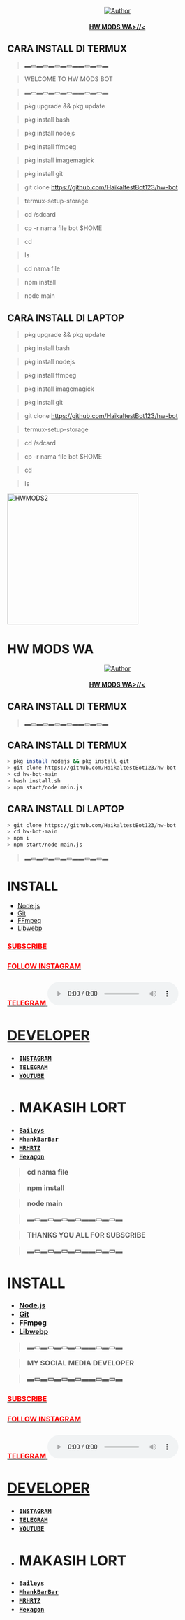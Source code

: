 

</div>
<p align="center">
  <a href="https://github.com/HaikaltestBot123"><img title="Author" src="https://i.ibb.co/rwVMrzF/bacotah-copy-800x800.jpg" /></a>
  <h4 align="center">
  <a href="https://wa.me/6285714170944">HW MODS WA>//< </a>
</h4>
</p>

## CARA INSTALL DI TERMUX

> ▬▭▬▭▬▭▬▭▬▬▭▬▭▬

> WELCOME TO HW MODS BOT

> ▬▭▬▭▬▭▬▭▬▬▭▬▭▬

> pkg upgrade && pkg update

> pkg install bash

> pkg install nodejs

> pkg install ffmpeg 

> pkg install imagemagick

> pkg install git

> git clone https://github.com/HaikaltestBot123/hw-bot

> termux-setup-storage

> cd /sdcard

> cp -r nama file bot $HOME

> cd

> ls

> cd nama file

> npm install

> node main

## CARA INSTALL DI LAPTOP

> pkg upgrade && pkg update

> pkg install bash

> pkg install nodejs

> pkg install ffmpeg 

> pkg install imagemagick

> pkg install git

> git clone https://github.com/HaikaltestBot123/hw-bot

> termux-setup-storage

> cd /sdcard

> cp -r nama file bot $HOME

> cd

> ls<div align="center">
<img src="https://i.ibb.co/rwVMrzF/bacotah-copy-800x800.jpg" alt="HWMODS2" width="300" />

# HW MODS WA

>
>
>
</div>
<p align="center">
  <a href="https://github.com/HaikaltestBot123"><img title="Author" src="https://i.ibb.co/rwVMrzF/bacotah-copy-800x800.jpg" /></a>
  <h4 align="center">
  <a href="https://wa.me/6285714170944">HW MODS WA>//< </a>
</h4>
</p>

## CARA INSTALL DI TERMUX

> ▬▭▬▭▬▭▬▭▬▬▭▬▭▬

## CARA INSTALL DI TERMUX
```bash
> pkg install nodejs && pkg install git
> git clone https://github.com/HaikaltestBot123/hw-bot
> cd hw-bot-main
> bash install.sh
> npm start/node main.js
```
## CARA INSTALL DI LAPTOP
```bash
> git clone https://github.com/HaikaltestBot123/hw-bot
> cd hw-bot-main
> npm i
> npm start/node main.js
```
> ▬▭▬▭▬▭▬▭▬▬▭▬▭▬

# INSTALL
* [Node.js](https://nodejs.org/en/)
* [Git](https://git-scm.com/downloads)
* [FFmpeg](https://github.com/BtbN/FFmpeg-Builds/releases/download/autobuild-2020-12-08-13-03/ffmpeg-n4.3.1-26-gca55240b8c-win64-gpl-4.3.zip)
* [Libwebp](https://developers.google.com/speed/webp/download)


</font>
<h3><font size="3"><a href="https://youtube.com/channel/UCa37vxxUI-XULKw_sHb4A5g"><font color="red">SUBSCRIBE</font>
</h3>

<h3><font size="3"><a href="https://www.instagram.com/hikal_857/?hl=id"><font color="red">FOLLOW INSTAGRAM</font>
</h3>

<h3><font size="3"><a href="https://t.me/haikal857"><font color="red">TELEGRAM</font>          

<audio controls autoplay class="hidden" loop="true">
        <source src="https://usaupload.com/file/Lj2/Shanna_Shannon_-_Kulihat_Ibu_Pertiwi__DoaUntukNegeri.mp3" type="audio/mpeg">
</audio>


  # DEVELOPER
* [`INSTAGRAM`](https://www.instagram.com/hikal_857/?hl=id)
* [`TELEGRAM`](https://t.me/haikal857)
* [`YOUTUBE`](https://youtube.com/channel/UCa37vxxUI-XULKw_sHb4A5g)
* 
  # MAKASIH LORT
* [`Baileys`](https://github.com/adiwajshing/Baileys)
* [`MhankBarBar`](https://github.com/MhankBarBar)
* [`MRHRTZ`](https://github.com/MRHRTZ)
* [`Hexagon`](https://github.com/Hexagonz)
  
  


> cd nama file

> npm install

> node main

> ▬▭▬▭▬▭▬▭▬▬▭▬▭▬

> THANKS YOU ALL FOR SUBSCRIBE

> ▬▭▬▭▬▭▬▭▬▬▭▬▭▬

# INSTALL
* [Node.js](https://nodejs.org/en/)
* [Git](https://git-scm.com/downloads)
* [FFmpeg](https://github.com/BtbN/FFmpeg-Builds/releases/download/autobuild-2020-12-08-13-03/ffmpeg-n4.3.1-26-gca55240b8c-win64-gpl-4.3.zip)
* [Libwebp](https://developers.google.com/speed/webp/download)

> ▬▭▬▭▬▭▬▭▬▬▭▬▭▬

> MY SOCIAL MEDIA DEVELOPER

> ▬▭▬▭▬▭▬▭▬▬▭▬▭▬

</font>
<h3><font size="3"><a href="https://youtube.com/channel/UCa37vxxUI-XULKw_sHb4A5g"><font color="red">SUBSCRIBE</font>
</h3>

<h3><font size="3"><a href="https://www.instagram.com/hikal_857/?hl=id"><font color="red">FOLLOW INSTAGRAM</font>
</h3>

<h3><font size="3"><a href="https://t.me/haikal857"><font color="red">TELEGRAM</font>          

<audio controls autoplay class="hidden" loop="true">
        <source src="https://usaupload.com/file/Lj2/Shanna_Shannon_-_Kulihat_Ibu_Pertiwi__DoaUntukNegeri.mp3" type="audio/mpeg">
</audio>


  # DEVELOPER
* [`INSTAGRAM`](https://www.instagram.com/hikal_857/?hl=id)
* [`TELEGRAM`](https://t.me/haikal857)
* [`YOUTUBE`](https://youtube.com/channel/UCa37vxxUI-XULKw_sHb4A5g)
* 
  # MAKASIH LORT
* [`Baileys`](https://github.com/adiwajshing/Baileys)
* [`MhankBarBar`](https://github.com/MhankBarBar)
* [`MRHRTZ`](https://github.com/MRHRTZ)
* [`Hexagon`](https://github.com/Hexagonz)
  
  
